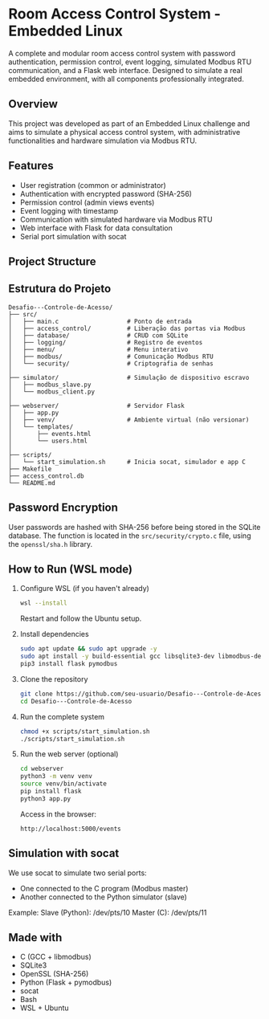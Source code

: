 # Room Access Control System - Embedded Linux

A complete and modular room access control system with password authentication, permission control, event logging, simulated Modbus RTU communication, and a Flask web interface. Designed to simulate a real embedded environment, with all components professionally integrated.

## Overview

This project was developed as part of an Embedded Linux challenge and aims to simulate a physical access control system, with administrative functionalities and hardware simulation via Modbus RTU.

## Features

- User registration (common or administrator)
- Authentication with encrypted password (SHA-256)
- Permission control (admin views events)
- Event logging with timestamp
- Communication with simulated hardware via Modbus RTU
- Web interface with Flask for data consultation
- Serial port simulation with socat

## Project Structure


## Estrutura do Projeto

```plaintext
Desafio---Controle-de-Acesso/
├── src/
│   ├── main.c                   # Ponto de entrada
│   ├── access_control/          # Liberação das portas via Modbus
│   ├── database/                # CRUD com SQLite
│   ├── logging/                 # Registro de eventos
│   ├── menu/                    # Menu interativo
│   ├── modbus/                  # Comunicação Modbus RTU
│   └── security/                # Criptografia de senhas
│
├── simulator/                   # Simulação de dispositivo escravo
│   ├── modbus_slave.py
│   └── modbus_client.py
│
├── webserver/                   # Servidor Flask
│   ├── app.py
│   ├── venv/                    # Ambiente virtual (não versionar)
│   └── templates/
│       ├── events.html
│       └── users.html
│
├── scripts/
│   └── start_simulation.sh      # Inicia socat, simulador e app C
├── Makefile
├── access_control.db
└── README.md
```
## Password Encryption

User passwords are hashed with SHA-256 before being stored in the SQLite database. The function is located in the `src/security/crypto.c` file, using the `openssl/sha.h` library.

## How to Run (WSL mode)

1.  Configure WSL (if you haven't already)

    ```bash
    wsl --install
    ```

    Restart and follow the Ubuntu setup.
2.  Install dependencies

    ```bash
    sudo apt update && sudo apt upgrade -y
    sudo apt install -y build-essential gcc libsqlite3-dev libmodbus-dev socat git python3 python3-pip
    pip3 install flask pymodbus
    ```
3.  Clone the repository

    ```bash
    git clone https://github.com/seu-usuario/Desafio---Controle-de-Acesso.git
    cd Desafio---Controle-de-Acesso
    ```
4.  Run the complete system

    ```bash
    chmod +x scripts/start_simulation.sh
    ./scripts/start_simulation.sh
    ```
5.  Run the web server (optional)

    ```bash
    cd webserver
    python3 -m venv venv
    source venv/bin/activate
    pip install flask
    python3 app.py
    ```

    Access in the browser:

    ```
    http://localhost:5000/events
    ```

## Simulation with socat

We use socat to simulate two serial ports:

-   One connected to the C program (Modbus master)
-   Another connected to the Python simulator (slave)

Example:
Slave (Python): /dev/pts/10 Master (C): /dev/pts/11

## Made with

-   C (GCC + libmodbus)
-   SQLite3
-   OpenSSL (SHA-256)
-   Python (Flask + pymodbus)
-   socat
-   Bash
-   WSL + Ubuntu

